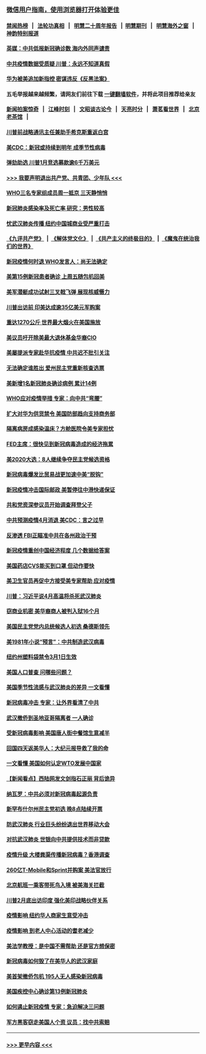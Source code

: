 ### [微信用户指南，使用浏览器打开体验更佳](https://github.com/gfw-breaker/banned-news1/blob/master/indexes/wechat-guide.md?t=0)
#### [禁闻热榜](热点新闻.md?t=0)  &nbsp;&nbsp;|&nbsp;&nbsp; [法轮功真相](https://github.com/gfw-breaker/truth/blob/master/README.md?t=0) &nbsp;&nbsp;|&nbsp;&nbsp; [明慧二十周年报告](https://github.com/gfw-breaker/mh-reports/blob/master/README.md?t=0) &nbsp;&nbsp;|&nbsp;&nbsp;[明慧期刊](https://github.com/gfw-breaker/mh-qikan) &nbsp;&nbsp;|&nbsp;&nbsp; [明慧海外之窗](https://github.com/gfw-breaker/mh-news/blob/master/README.md?t=0) &nbsp;&nbsp;|&nbsp;&nbsp; [神韵特别报道](https://github.com/gfw-breaker/mh-news/blob/master/shenyun.md?t=0)
#### [英媒：中共低报新冠确诊数 海内外同声谴责](../pages/nsc412/n11867421.md?t=02141044) 
#### [中共疫情数据受质疑 川普：永远不知道真假](../pages/nsc412/n11867195.md?t=02141044) 
#### [华为被美追加新指控 密谋违反《反黑法案》](../pages/nsc412/n11867191.md?t=02141044) 
#### 五毛举报越来越频繁，请网友们前往下载 [一键翻墙软件](https://github.com/gfw-breaker/ssr-accounts)，并将此项目推荐给亲友
#### [新闻拍案惊奇](https://github.com/gfw-breaker/banned-news1/blob/master/pages/link4.md) &nbsp;&nbsp;|&nbsp;&nbsp; [江峰时刻](https://github.com/gfw-breaker/banned-news1/blob/master/pages/link4.md) &nbsp;&nbsp;|&nbsp;&nbsp; [文昭谈古论今](https://github.com/gfw-breaker/banned-news1/blob/master/pages/link4.md) &nbsp;&nbsp;|&nbsp;&nbsp; [天亮时分](https://github.com/gfw-breaker/banned-news1/blob/master/pages/link4.md) &nbsp;&nbsp;|&nbsp;&nbsp; [萧茗看世界](https://github.com/gfw-breaker/banned-news1/blob/master/pages/link4.md) &nbsp;&nbsp;|&nbsp;&nbsp; [北京老茶馆](https://github.com/gfw-breaker/banned-news1/blob/master/pages/link4.md) &nbsp;&nbsp;|&nbsp;&nbsp; 
#### [川普前战略通讯主任兼助手希克斯重返白宫](../pages/nsc412/n11867104.md?t=02141044) 
#### [美CDC：新冠或持续到明年 成季节性病毒](../pages/nsc412/n11867279.md?t=02141044) 
#### [弹劾助选 川普1月竞选募款逾6千万美元](../pages/nsc412/n11866950.md?t=02141044) 
#### [>>> 我要声明退出共产党、共青团、少年队 <<<](https://github.com/begood0513/goodnews/blob/master/quit/letter.md) 
#### [WHO三名专家组成员周一抵京 三天静悄悄](../pages/nsc412/n11866947.md?t=02141044) 
#### [新冠肺炎感染率及死亡率 研究：男性较高](../pages/nsc412/n11866956.md?t=02141044) 
#### [忧武汉肺炎传播 纽约中国城商业受严重打击](../pages/nsc412/n11866902.md?t=02141044) 
#### [《九评共产党》](https://github.com/begood0513/9ping.md/blob/master/README.md) &nbsp;|&nbsp; [《解体党文化》](../../../../jtdwh.md/blob/master/README.md)  &nbsp;|&nbsp; [《共产主义的终极目的》](../../../../gczydzjmd.md/blob/master/README.md) &nbsp;|&nbsp; [《魔鬼在统治我们的世界》](../../../../mgztzwmdsj.md/blob/master/README.md) 
#### [新冠疫情何时退 WHO发言人：尚无法确定](../pages/nsc412/n11866864.md?t=02141044) 
#### [美第15例新冠患者确诊 上周五随包机回美](../pages/nsc412/n11866852.md?t=02141044) 
#### [美军潜艇成功试射三叉戟飞弹 展现核威慑力](../pages/nsc412/n11866046.md?t=02141044) 
#### [川普出访前 印美达成逾35亿美元军购案](../pages/nsc412/n11865444.md?t=02141044) 
#### [重达1270公斤 世界最大烟火在美国施放](../pages/nsc412/n11865198.md?t=02141044) 
#### [美议员吁开除美最大退休基金华裔CIO](../pages/nsc412/n11865230.md?t=02141044) 
#### [美屡提派专家赴华抗疫情 中共迟不批引关注](../pages/nsc412/n11864719.md?t=02141044) 
#### [无法确定谁胜出 爱州民主党重新核查选票](../pages/nsc412/n11864830.md?t=02141044) 
#### [美新增1名新冠肺炎确诊病例 累计14例](../pages/nsc412/n11864893.md?t=02141044) 
#### [WHO应对疫情举措 专家：向中共“弯腰”](../pages/nsc412/n11864727.md?t=02141044) 
#### [扩大对华为供货禁令 美国防部趋向支持商务部](../pages/nsc412/n11864773.md?t=02141044) 
#### [隔离病房成感染温床？方舱医院令美专家担忧](../pages/nsc412/n11864575.md?t=02141044) 
#### [FED主席：很快见到新冠病毒造成的经济拖累](../pages/nsc412/n11864507.md?t=02141044) 
#### [美2020大选：8人继续争夺民主党候选资格](../pages/nsc412/n11864327.md?t=02141044) 
#### [新冠病毒爆发比贸易战更加速中美“脱钩”](../pages/nsc412/n11864470.md?t=02141044) 
#### [新冠疫情冲击国际邮政 美暂停往中港快递保证](../pages/nsc412/n11864207.md?t=02141044) 
#### [共和党资深参议员开始调查拜登父子](../pages/nsc412/n11863984.md?t=02141044) 
#### [中共预测疫情4月消退 美CDC：言之过早](../pages/nsc412/n11864310.md?t=02141044) 
#### [反渗透 FBI正瞄准中共在各州政治干预](../pages/nsc412/n11864300.md?t=02141044) 
#### [新冠疫情重创中国经济程度 几个数据给答案](../pages/nsc412/n11864203.md?t=02141044) 
#### [美国药店CVS能买到口罩 但动作要快](../pages/nsc412/n11862438.md?t=02141044) 
#### [美卫生官员再促中方接受美专家帮助 应对疫情](../pages/nsc412/n11864043.md?t=02141044) 
#### [川普：习近平说4月高温将杀死武汉肺炎](../pages/nsc412/n11860814.md?t=02141044) 
#### [窃商业机密 美华裔商人被判入狱16个月](../pages/nsc412/n11863911.md?t=02141044) 
#### [美国民主党党内总统候选人初选 桑德斯领先](../pages/nsc412/n11863475.md?t=02141044) 
#### [美1981年小说“预言”：中共制造武汉病毒](../pages/nsc412/n11863306.md?t=02141044) 
#### [纽约州塑料袋禁令3月1日生效](../pages/nsc412/n11862832.md?t=02141044) 
#### [美国人口普查  问哪些问题？](../pages/nsc412/n11862808.md?t=02141044) 
#### [美国季节性流感与武汉肺炎的差异 一文看懂](../pages/nsc412/n11862428.md?t=02141044) 
#### [新冠病毒冲击 专家：让外界看清了中共](../pages/nsc412/n11862280.md?t=02141044) 
#### [武汉撤侨到圣地亚哥隔离者 一人确诊](../pages/nsc412/n11862460.md?t=02141044) 
#### [受新冠病毒影响 美国唐人街中餐馆生意减半](../pages/nsc412/n11861940.md?t=02141044) 
#### [回国四天返美华人：大纪元报导救了我的命](../pages/nsc412/n11862181.md?t=02141044) 
#### [一文看懂 美国如何认定WTO发展中国家](../pages/nsc412/n11862051.md?t=02141044) 
#### [【新闻看点】西陆网发文剑指石正丽 背后诡异](../pages/nsc412/n11861792.md?t=02141044) 
#### [纳瓦罗：中共必须对新冠病毒起源负责](../pages/nsc412/n11861810.md?t=02141044) 
#### [新罕布什尔州民主党初选 晚8点陆续开票](../pages/nsc412/n11861872.md?t=02141044) 
#### [防武汉肺炎 行业巨头纷纷退出世界移动大会](../pages/nsc412/n11861795.md?t=02141044) 
#### [对抗武汉肺炎 世银向中共提供技术而非贷款](../pages/nsc412/n11861652.md?t=02141044) 
#### [疫情升级 大楼粪渠传播新冠病毒？香港调查](../pages/nsc412/n11861556.md?t=02141044) 
#### [260亿T-Mobile和Sprint并购案 美法官放行](../pages/nsc412/n11861511.md?t=02141044) 
#### [北京航班一乘客带死鸟入境 被美海关拦截](../pages/nsc412/n11861317.md?t=02141044) 
#### [川普2月底出访印度 强化美印战略伙伴关系](../pages/nsc412/n11860557.md?t=02141044) 
#### [疫情影响  纽约华人商家生意受冲击](../pages/nsc412/n11860284.md?t=02141044) 
#### [疫情影响  到老人中心活动的耆老减少](../pages/nsc412/n11860199.md?t=02141044) 
#### [美法学教授：是中国不需帮助 还是官方想保密](../pages/nsc412/n11859492.md?t=02141044) 
#### [新冠病毒如何毁了在美华人的武汉家庭](../pages/nsc412/n11859524.md?t=02141044) 
#### [美首架撤侨包机 195人无人感染新冠病毒](../pages/nsc412/n11859908.md?t=02141044) 
#### [美国疾控中心确诊第13例新冠肺炎](../pages/nsc412/n11859966.md?t=02141044) 
#### [如何遏止新冠疫情 专家：急迫解决三问题](../pages/nsc412/n11859685.md?t=02141044) 
#### [军方黑客窃走美国人个资 议员：找中共索赔](../pages/nsc412/n11859371.md?t=02141044) 

----
#### [ >>> 更早内容 <<< ](../indexes/nsc412-earlier.md)
